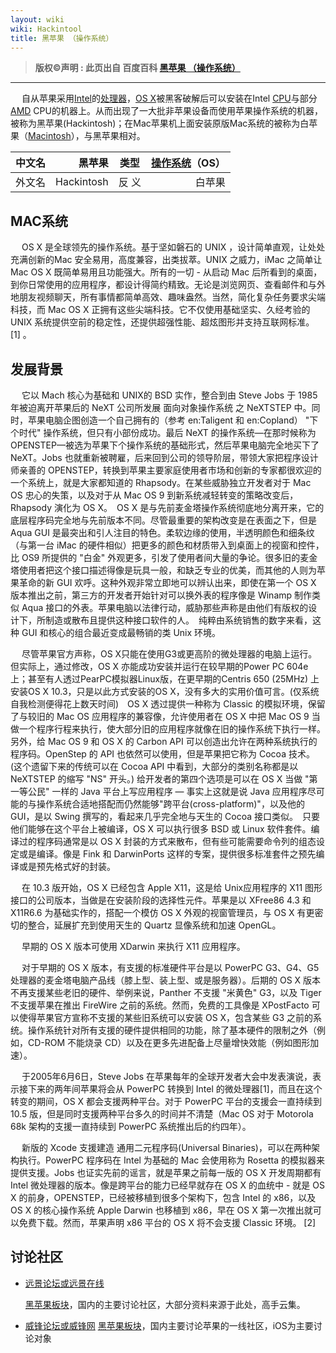 ```yaml
---
layout: wiki
wiki: Hackintool
title: 黑苹果 （操作系统）
---
```


> **版权©️声明 : 此页出自 百度百科 [黑苹果 （操作系统）](https://baike.baidu.com/item/黑苹果/5220943?fr=aladdin)**

------------




&emsp;     自从苹果采用[Intel](https://baike.baidu.com/item/Intel)的[处理器](https://baike.baidu.com/item/处理器/914419)，[OS X](https://baike.baidu.com/item/OSX/426765)被黑客破解后可以安装在Intel [CPU](https://baike.baidu.com/item/CPU/120556)与部分[AMD](https://baike.baidu.com/item/AMD/5905) CPU的机器上。从而出现了一大批非苹果设备而使用苹果操作系统的机器，被称为黑苹果(Hackintosh)；在Mac苹果机上面安装原版Mac系统的被称为白苹果（[Macintosh](https://baike.baidu.com/item/Macintosh)），与黑苹果相对。

| 中文名 |     黑苹果 |  类型  | [操作系统](https://baike.baidu.com/item/操作系统/192)（OS） |
| :----: | ---------: | :----: | ----------------------------------------------------------: |
| 外文名 | Hackintosh | 反  义 |                                                      白苹果 |



## MAC系统

&emsp;     OS X 是全球领先的操作系统。基于坚如磐石的 UNIX ，设计简单直观，让处处充满创新的Mac 安全易用，高度兼容，出类拔萃。UNIX 之威力，iMac 之简单让Mac OS X 既简单易用且功能强大。所有的一切 - 从启动 Mac 后所看到的桌面，到你日常使用的应用程序，都设计得简约精致。无论是浏览网页、查看邮件和与外地朋友视频聊天，所有事情都简单高效、趣味盎然。当然，简化复杂任务要求尖端科技，而 Mac OS X 正拥有这些尖端科技。它不仅使用基础坚实、久经考验的 UNIX 系统提供空前的稳定性，还提供超强性能、超炫图形并支持互联网标准。 [1] 。


## 发展背景

&emsp;     它以 Mach 核心为基础和 UNIX的 BSD 实作，整合到由 Steve Jobs 于 1985年被迫离开苹果后的 NeXT 公司所发展 面向对象操作系统 之 NeXTSTEP 中。同时，苹果电脑企图创造一个自己拥有的（参考 en:Taligent 和 en:Copland） "下个时代" 操作系统，但只有小部份成功。最后 NeXT 的操作系统—在那时候称为 OPENSTEP—被选为苹果下个操作系统的基础形式，然后苹果电脑完全地买下了 NeXT。Jobs 也就重新被聘雇，后来回到公司的领导阶层，带领大家把程序设计师亲善的 OPENSTEP，转换到苹果主要家庭使用者市场和创新的专家都很欢迎的一个系统上，就是大家都知道的 Rhapsody。在某些威胁独立开发者对于 Mac OS 忠心的失策，以及对于从 Mac OS 9 到新系统减轻转变的策略改变后，Rhapsody 演化为 OS X。　OS X 是与先前麦金塔操作系统彻底地分离开来，它的底层程序码完全地与先前版本不同。尽管最重要的架构改变是在表面之下，但是 Aqua GUI 是最突出和引人注目的特色。柔软边缘的使用，半透明颜色和细条纹（与第一台 iMac 的硬件相似）把更多的颜色和材质带入到桌面上的视窗和控件，比 OS9 所提供的 "白金" 外观更多，引发了使用者间大量的争论。很多旧的麦金塔使用者把这个接口描述得像是玩具一般，和缺乏专业的优美，而其他的人则为苹果革命的新 GUI 欢呼。这种外观非常立即地可以辨认出来，即使在第一个 OS X 版本推出之前，第三方的开发者开始针对可以换外表的程序像是 Winamp 制作类似 Aqua 接口的外表。苹果电脑以法律行动，威胁那些声称是由他们有版权的设计下，所制造或散布且提供这种接口软件的人。　纯粹由系统销售的数字来看，这种 GUI 和核心的组合最近变成最畅销的类 Unix 环境。

&emsp;     尽管苹果官方声称，OS X只能在使用G3或更高阶的微处理器的电脑上运行。但实际上，通过修改，OS X 亦能成功安装并运行在较早期的Power PC 604e上；甚至有人透过PearPC模拟器Linux版，在更早期的Centris 650 (25MHz) 上安装OS X 10.3，只是以此方式安装的OS X，没有多大的实用价值可言。(仅系统自我检测便得花上数天时间)　OS X 透过提供一种称为 Classic 的模拟环境，保留了与较旧的 Mac OS 应用程序的兼容像，允许使用者在 OS X 中把 Mac OS 9 当做一个程序行程来执行，使大部分旧的应用程序就像在旧的操作系统下执行一样。另外，给 Mac OS 9 和 OS X 的 Carbon API 可以创造出允许在两种系统执行的程序码。OpenStep 的 API 也依然可以使用，但是苹果把它称为 Cocoa 技术。(这个遗留下来的传统可以在 Cocoa API 中看到，大部分的类别名称都是以 NeXTSTEP 的缩写 "NS" 开头。) 给开发者的第四个选项是可以在 OS X 当做 "第一等公民" 一样的 Java 平台上写应用程序 — 事实上这就是说 Java 应用程序尽可能的与操作系统合适地搭配而仍然能够"跨平台(cross-platform)"，以及他的 GUI，是以 Swing 撰写的，看起来几乎完全地与天生的 Cocoa 接口类似。　只要他们能够在这个平台上被编译，OS X 可以执行很多 BSD 或 Linux 软件套件。编译过的程序码通常是以 OS X 封装的方式来散布，但有些可能需要命令列的组态设定或是编译。像是 Fink 和 DarwinPorts 这样的专案，提供很多标准套件之预先编译或是预先格式好的封装。

&emsp;     在 10.3 版开始，OS X 已经包含 Apple X11，这是给 Unix应用程序的 X11 图形接口的公司版本，当做是在安装阶段的选择性元件。苹果是以 XFree86 4.3 和 X11R6.6 为基础实作的，搭配一个模仿 OS X 外观的视窗管理员，与 OS X 有更密切的整合，延展扩充到使用天生的 Quartz 显像系统和加速 OpenGL。

&emsp;     早期的 OS X 版本可使用 XDarwin 来执行 X11 应用程序。

&emsp;     对于早期的 OS X 版本，有支援的标准硬件平台是以 PowerPC G3、G4、G5 处理器的麦金塔电脑产品线（膝上型、装上型、或是服务器）。后期的 OS X 版本不再支援某些老旧的硬件、举例来说，Panther 不支援 "米黄色" G3，以及 Tiger 不支援苹果在推出 FireWire 之前的系统。然而，免费的工具像是 XPostFacto 可以使得苹果官方宣称不支援的某些旧系统可以安装 OS X，包含某些 G3 之前的系统。操作系统针对所有支援的硬件提供相同的功能，除了基本硬件的限制之外（例如，CD-ROM 不能烧录 CD）以及在更多先进配备上尽量增快效能（例如图形加速）。

&emsp;     于2005年6月6日，Steve Jobs 在苹果每年的全球开发者大会中发表演说，表示接下来的两年间苹果将会从 PowerPC 转换到 Intel 的微处理器[1]，而且在这个转变的期间，OS X 都会支援两种平台。对于 PowerPC 平台的支援会一直持续到 10.5 版，但是同时支援两种平台多久的时间并不清楚（Mac OS 对于 Motorola 68k 架构的支援一直持续到 PowerPC 系统推出后的约四年）。

&emsp;     新版的 Xcode 支援建造 通用二元程序码(Universal Binaries)，可以在两种架构执行。PowerPC 程序码在 Intel 为基础的 Mac 会使用称为 Rosetta 的模拟器来提供支援。Jobs 也证实先前的谣言，就是苹果之前每一版的 OS X 开发周期都有 Intel 微处理器的版本。像是跨平台的能力已经早就存在 OS X 的血统中 - 就是 OS X 的前身，OPENSTEP，已经被移植到很多个架构下，包含 Intel 的 x86，以及 OS X 的核心操作系统 Apple Darwin 也移植到 x86，早在 OS X 第一次推出就可以免费下载。然而，苹果声明 x86 平台的 OS X 将不会支援 Classic 环境。 [2] 



## 讨论社区

- [远景论坛或远景在线](https://bbs.pcbeta.com/)

  [黑苹果板块](https://bbs.pcbeta.com/forum.php?gid=86)，国内的主要讨论社区，大部分资料来源于此处，高手云集。

- [威锋论坛或威锋网](https://www.feng.com/forum)
  [黑苹果板块](https://www.feng.com/forum/13)，国内主要讨论苹果的一线社区，iOS为主要讨论对象





